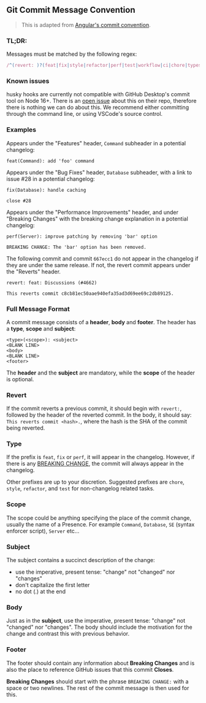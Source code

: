 ## Git Commit Message Convention

> This is adapted from [Angular's commit convention](https://github.com/conventional-changelog/conventional-changelog/tree/master/packages/conventional-changelog-angular).

### TL;DR:

Messages must be matched by the following regex:

```js
/^(revert: )?(feat|fix|style|refactor|perf|test|workflow|ci|chore|types|wip)(\(.+\))?: .{1,72}/;
```

### Known issues

husky hooks are currently not compatible with GitHub Desktop's commit tool on Node 16+. There is an [open issue](https://github.com/desktop/desktop/issues/12562) about this on their repo, therefore there is nothing we can do about this. We recommend either committing through the command line, or using VSCode's source control.

### Examples

Appears under the "Features" header, `Command` subheader in a potential changelog:

```
feat(Command): add 'foo' command
```

Appears under the "Bug Fixes" header, `Database` subheader, with a link to issue #28 in a potential changelog:

```
fix(Database): handle caching

close #28
```

Appears under the "Performance Improvements" header, and under "Breaking Changes" with the breaking change explanation in a potential changelog:

```
perf(Server): improve patching by removing 'bar' option

BREAKING CHANGE: The 'bar' option has been removed.
```

The following commit and commit `667ecc1` do not appear in the changelog if they are under the same release. If not, the revert commit appears under the "Reverts" header.

```
revert: feat: Discussions (#4662)

This reverts commit c8cb81ec50aae940efa35ad3d69ee69c2db89125.
```

### Full Message Format

A commit message consists of a **header**, **body** and **footer**. The header has a **type**, **scope** and **subject**:

```
<type>(<scope>): <subject>
<BLANK LINE>
<body>
<BLANK LINE>
<footer>
```

The **header** and the **subject** are mandatory, while the **scope** of the header is optional.

### Revert

If the commit reverts a previous commit, it should begin with `revert:`, followed by the header of the reverted commit. In the body, it should say: `This reverts commit <hash>.`, where the hash is the SHA of the commit being reverted.

### Type

If the prefix is `feat`, `fix` or `perf`, it will appear in the changelog. However, if there is any [BREAKING CHANGE](#footer), the commit will always appear in the changelog.

Other prefixes are up to your discretion. Suggested prefixes are `chore`, `style`, `refactor`, and `test` for non-changelog related tasks.

### Scope

The scope could be anything specifying the place of the commit change, usually the name of a Presence. For example `Command`, `Database`, `SE` (syntax enforcer script), `Server` etc...

### Subject

The subject contains a succinct description of the change:

- use the imperative, present tense: "change" not "changed" nor "changes"
- don't capitalize the first letter
- no dot (.) at the end

### Body

Just as in the **subject**, use the imperative, present tense: "change" not "changed" nor "changes". The body should include the motivation for the change and contrast this with previous behavior.

### Footer

The footer should contain any information about **Breaking Changes** and is also the place to reference GitHub issues that this commit **Closes**.

**Breaking Changes** should start with the phrase `BREAKING CHANGE:` with a space or two newlines. The rest of the commit message is then used for this.
